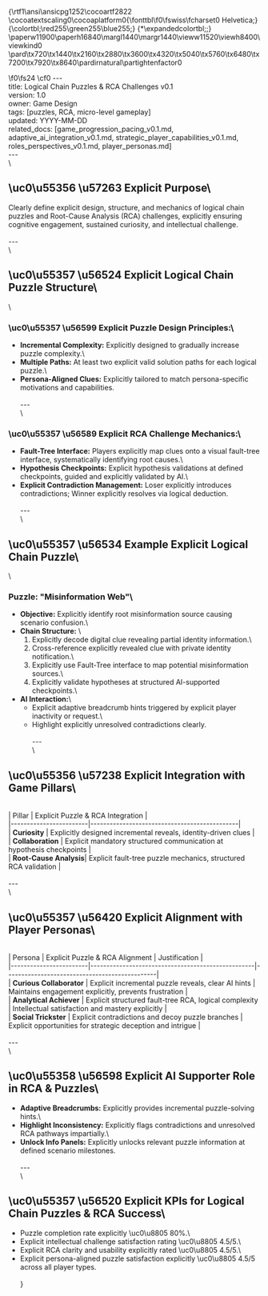 {\rtf1\ansi\ansicpg1252\cocoartf2822
\cocoatextscaling0\cocoaplatform0{\fonttbl\f0\fswiss\fcharset0 Helvetica;}
{\colortbl;\red255\green255\blue255;}
{\*\expandedcolortbl;;}
\paperw11900\paperh16840\margl1440\margr1440\vieww11520\viewh8400\viewkind0
\pard\tx720\tx1440\tx2160\tx2880\tx3600\tx4320\tx5040\tx5760\tx6480\tx7200\tx7920\tx8640\pardirnatural\partightenfactor0

\f0\fs24 \cf0 ---\
title: Logical Chain Puzzles & RCA Challenges v0.1\
version: 1.0\
owner: Game Design\
tags: [puzzles, RCA, micro-level gameplay]\
updated: YYYY-MM-DD\
related_docs: [game_progression_pacing_v0.1.md, adaptive_ai_integration_v0.1.md, strategic_player_capabilities_v0.1.md, roles_perspectives_v0.1.md, player_personas.md]\
---\
\
## \uc0\u55356 \u57263  Explicit Purpose\
Clearly define explicit design, structure, and mechanics of logical chain puzzles and Root-Cause Analysis (RCA) challenges, explicitly ensuring cognitive engagement, sustained curiosity, and intellectual challenge.\
\
---\
\
## \uc0\u55357 \u56524  Explicit Logical Chain Puzzle Structure\
\
### \uc0\u55357 \u56599  Explicit Puzzle Design Principles:\
- **Incremental Complexity:** Explicitly designed to gradually increase puzzle complexity.\
- **Multiple Paths:** At least two explicit valid solution paths for each logical puzzle.\
- **Persona-Aligned Clues:** Explicitly tailored to match persona-specific motivations and capabilities.\
\
---\
\
### \uc0\u55357 \u56589  Explicit RCA Challenge Mechanics:\
- **Fault-Tree Interface:** Players explicitly map clues onto a visual fault-tree interface, systematically identifying root causes.\
- **Hypothesis Checkpoints:** Explicit hypothesis validations at defined checkpoints, guided and explicitly validated by AI.\
- **Explicit Contradiction Management:** Loser explicitly introduces contradictions; Winner explicitly resolves via logical deduction.\
\
---\
\
## \uc0\u55357 \u56534  Example Explicit Logical Chain Puzzle\
\
### Puzzle: "Misinformation Web"\
- **Objective:** Explicitly identify root misinformation source causing scenario confusion.\
- **Chain Structure:** \
  1. Explicitly decode digital clue revealing partial identity information.\
  2. Cross-reference explicitly revealed clue with private identity notification.\
  3. Explicitly use Fault-Tree interface to map potential misinformation sources.\
  4. Explicitly validate hypotheses at structured AI-supported checkpoints.\
- **AI Interaction:**\
  - Explicit adaptive breadcrumb hints triggered by explicit player inactivity or request.\
  - Highlight explicitly unresolved contradictions clearly.\
\
---\
\
## \uc0\u55356 \u57238  Explicit Integration with Game Pillars\
\
| Pillar                 | Explicit Puzzle & RCA Integration            |\
|------------------------|----------------------------------------------|\
| **Curiosity**          | Explicitly designed incremental reveals, identity-driven clues |\
| **Collaboration**      | Explicit mandatory structured communication at hypothesis checkpoints |\
| **Root-Cause Analysis**| Explicit fault-tree puzzle mechanics, structured RCA validation |\
\
---\
\
## \uc0\u55357 \u56420  Explicit Alignment with Player Personas\
\
| Persona                | Explicit Puzzle & RCA Alignment                  | Justification                                 |\
|------------------------|---------------------------------------------------|-----------------------------------------------|\
| **Curious Collaborator** | Explicit incremental puzzle reveals, clear AI hints | Maintains engagement explicitly, prevents frustration |\
| **Analytical Achiever**  | Explicit structured fault-tree RCA, logical complexity | Intellectual satisfaction and mastery explicitly |\
| **Social Trickster**     | Explicit contradictions and decoy puzzle branches | Explicit opportunities for strategic deception and intrigue |\
\
---\
\
## \uc0\u55358 \u56598  Explicit AI Supporter Role in RCA & Puzzles\
- **Adaptive Breadcrumbs:** Explicitly provides incremental puzzle-solving hints.\
- **Highlight Inconsistency:** Explicitly flags contradictions and unresolved RCA pathways impartially.\
- **Unlock Info Panels:** Explicitly unlocks relevant puzzle information at defined scenario milestones.\
\
---\
\
## \uc0\u55357 \u56520  Explicit KPIs for Logical Chain Puzzles & RCA Success\
- Puzzle completion rate explicitly \uc0\u8805  80%.\
- Explicit intellectual challenge satisfaction rating \uc0\u8805  4.5/5.\
- Explicit RCA clarity and usability explicitly rated \uc0\u8805  4.5/5.\
- Explicit persona-aligned puzzle satisfaction explicitly \uc0\u8805  4.5/5 across all player types.\
\
}